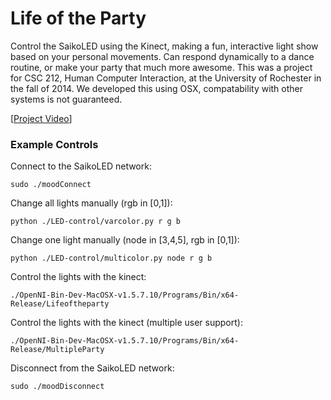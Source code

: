 Life of the Party
=================

Control the SaikoLED using the Kinect, making a fun, interactive light show
based on your personal movements. Can respond dynamically to a dance routine,
or make your party that much more awesome. This was a project for CSC 212,
Human Computer Interaction, at the University of Rochester in the fall of 2014.
We developed this using OSX, compatability with other systems is not guaranteed.

[[Project Video](http://www.youtube.com/watch?v=YMS4McFrxyE)]


### Example Controls

Connect to the SaikoLED network:

    sudo ./moodConnect

Change all lights manually (rgb in [0,1]):

    python ./LED-control/varcolor.py r g b

Change one light manually (node in [3,4,5], rgb in [0,1]):

    python ./LED-control/multicolor.py node r g b

Control the lights with the kinect:

    ./OpenNI-Bin-Dev-MacOSX-v1.5.7.10/Programs/Bin/x64-Release/Lifeoftheparty

Control the lights with the kinect (multiple user support):

    ./OpenNI-Bin-Dev-MacOSX-v1.5.7.10/Programs/Bin/x64-Release/MultipleParty

Disconnect from the SaikoLED network:

    sudo ./moodDisconnect

